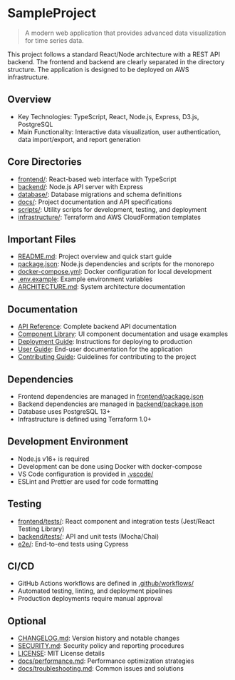 # SampleProject

> A modern web application that provides advanced data visualization for time series data.

This project follows a standard React/Node architecture with a REST API backend. The frontend and
backend are clearly separated in the directory structure. The application is designed to be deployed
on AWS infrastructure.

## Overview

- Key Technologies: TypeScript, React, Node.js, Express, D3.js, PostgreSQL
- Main Functionality: Interactive data visualization, user authentication, data import/export, and
  report generation

## Core Directories

- [frontend/](/frontend/): React-based web interface with TypeScript
- [backend/](/backend/): Node.js API server with Express
- [database/](/database/): Database migrations and schema definitions
- [docs/](/docs/): Project documentation and API specifications
- [scripts/](/scripts/): Utility scripts for development, testing, and deployment
- [infrastructure/](/infrastructure/): Terraform and AWS CloudFormation templates

## Important Files

- [README.md](/README.md): Project overview and quick start guide
- [package.json](/package.json): Node.js dependencies and scripts for the monorepo
- [docker-compose.yml](/docker-compose.yml): Docker configuration for local development
- [.env.example](/.env.example): Example environment variables
- [ARCHITECTURE.md](/docs/ARCHITECTURE.md): System architecture documentation

## Documentation

- [API Reference](/docs/api.md): Complete backend API documentation
- [Component Library](/docs/components.md): UI component documentation and usage examples
- [Deployment Guide](/docs/deployment.md): Instructions for deploying to production
- [User Guide](/docs/user-guide.md): End-user documentation for the application
- [Contributing Guide](/CONTRIBUTING.md): Guidelines for contributing to the project

## Dependencies

- Frontend dependencies are managed in [frontend/package.json](/frontend/package.json)
- Backend dependencies are managed in [backend/package.json](/backend/package.json)
- Database uses PostgreSQL 13+
- Infrastructure is defined using Terraform 1.0+

## Development Environment

- Node.js v16+ is required
- Development can be done using Docker with docker-compose
- VS Code configuration is provided in [.vscode/](.vscode/)
- ESLint and Prettier are used for code formatting

## Testing

- [frontend/tests/](/frontend/tests/): React component and integration tests (Jest/React Testing
  Library)
- [backend/tests/](/backend/tests/): API and unit tests (Mocha/Chai)
- [e2e/](/e2e/): End-to-end tests using Cypress

## CI/CD

- GitHub Actions workflows are defined in [.github/workflows/](.github/workflows/)
- Automated testing, linting, and deployment pipelines
- Production deployments require manual approval

## Optional

- [CHANGELOG.md](/CHANGELOG.md): Version history and notable changes
- [SECURITY.md](/SECURITY.md): Security policy and reporting procedures
- [LICENSE](/LICENSE): MIT License details
- [docs/performance.md](/docs/performance.md): Performance optimization strategies
- [docs/troubleshooting.md](/docs/troubleshooting.md): Common issues and solutions
